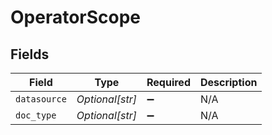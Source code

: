 # OperatorScope


## Fields

| Field              | Type               | Required           | Description        |
| ------------------ | ------------------ | ------------------ | ------------------ |
| `datasource`       | *Optional[str]*    | :heavy_minus_sign: | N/A                |
| `doc_type`         | *Optional[str]*    | :heavy_minus_sign: | N/A                |
